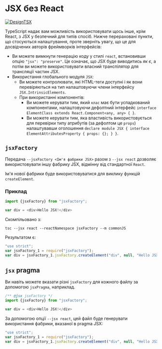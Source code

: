 # JSX без React

[![DesignTSX](https://raw.githubusercontent.com/basarat/typescript-book/master/images/designtsx-banner.png)](https://designtsx.com)

TypeScript надає вам можливість використовувати щось інше, крім React, з JSX  у безпечний для типів спосіб. Нижче перераховані пункти, що стосуються налаштування, проте зверніть увагу, що це для досвідчених авторів фреймворків інтерфейсів:

* Ви можете вимкнути генерацію коду у стилі `react`, встановивши опцію `"jsx": "preserve"`. Це означає, що JSX буде виводитись *як є*, а потім ви можете використовувати власний транспілятор для трансляції частин JSX.
* Використання глобального модуля `JSX`:
    * Ви можете контролювати, які HTML-теги доступні і як вони перевіряються на тип налаштовуючи члени інтерфейсу `JSX.IntrinsicElements`.
    * При використанні компонентів:
        * Ви можете керувати тим, який `клас` має бути успадкований компонентами, налаштовуючи дефолтний інтерфейс `interface ElementClass extends React.Component<any, any> { }`.
        * Ви можете керувати тим, яка властивість використовується для перевірки типу атрибутів (за дефолтом це `props`) налаштувавши оголошення `declare module JSX { interface ElementAttributesProperty { props: {}; } }`.

## `jsxFactory`

Передача `--jsxFactory <Ім'я фабрики JSX>` разом з `--jsx react` дозволяє використовувати іншу фабрику JSX, відмінну від стандартної `React`.

Ім'я нової фабрики буде використовуватися для виклику функцій `createElement`.

### Приклад

```ts
import {jsxFactory} from "jsxFactory";

var div = <div>Hello JSX!</div>
```

Скомпільовано з:

```shell
tsc --jsx react --reactNamespace jsxFactory --m commonJS
```

Результатом є:

```js
"use strict";
var jsxFactory_1 = require("jsxFactory");
var div = jsxFactory_1.jsxFactory.createElement("div", null, "Hello JSX!");
```

## `jsx` pragma

Ви навіть можете вказати різні `jsxFactory` для кожного файлу за допомогою `jsxPragma`, наприклад. 

```js
/** @jsx jsxFactory */
import {jsxFactory} from "jsxFactory";

var div = <div>Hello JSX!</div>
```

За допомогою опції `--jsx react`, цей файл буде генерувати використання фабрики, вказаної в pragma JSX:

```js
"use strict";
var jsxFactory_1 = require("jsxFactory");
var div = jsxFactory_1.jsxFactory.createElement("div", null, "Hello JSX!");
```
